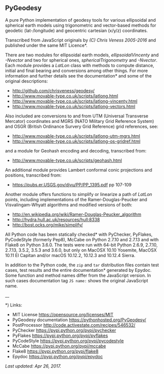 ## PyGeodesy

A pure Python implementation of geodesy tools for various ellipsoidal
and spherical earth models using trigonometric and vector-based methods
for geodetic (lat-/longitude) and geocentric cartesian (x/y/z) coordinates.

Transcribed from JavaScript originals by _(C) Chris Veness 2005-2016_
and published under the same MIT Licence*.

There are two modules for ellipsoidal earth models, _ellipsoidalVincenty_
and _-Nvector_ and two for spherical ones, _sphericalTrigonometry_ and
_-Nvector_.  Each module provides a _LatLon_ class with methods to compute
distance, initial and final bearing and conversions among other things.
For more information and further details see the documentation* and some
of the original descriptions:

- <http://github.com/chrisveness/geodesy/>
- <http://www.movable-type.co.uk/scripts/latlong.html>
- <http://www.movable-type.co.uk/scripts/latlong-vincenty.html>
- <http://www.movable-type.co.uk/scripts/latlong-vectors.html>

Also included are conversions to and from UTM (Universal Transverse Mercator)
coordinates and MGRS (NATO Military Grid Reference System) and OSGR (British
Ordinance Survery Grid Reference) grid references, see:

- <http://www.movable-type.co.uk/scripts/latlong-utm-mgrs.html>
- <http://www.movable-type.co.uk/scripts/latlong-os-gridref.html>

and a module for Geohash encoding and decoding, transcribed from:

- <http://www.movable-type.co.uk/scripts/geohash.html>

An additional module provides Lambert conformal conic projections
and positions, transcribed from:

- <https://pubs.er.USGS.gov/djvu/PP/PP_1395.pdf> pp 107-109

Another module offers functions to simplify or linearize a path of
_LatLon_ points, including implementations of the Ramer-Douglas-Peucker
and Visvalingam-Whyatt algorithms and modified versions of both:

- <http://en.wikipedia.org/wiki/Ramer-Douglas-Peucker_algorithm>
- <http://hydra.hull.ac.uk/resources/hull:8338>
- <http://bost.ocks.org/mike/simplify/>

All Python code has been statically checked* with PyChecker, PyFlakes,
PyCodeStyle (formerly Pep8), McCabe on Python 2.7.10 and 2.7.13
and with Flake8 on Python 3.6.0.  The tests were run with 64-bit
Python 2.6.9, 2.7.10, 2.7.13, 3.5.2, 3.5.3 and 3.6.0, but only on
MacOSX 10.10 Yosemite, MacOSX 10.11 El Capitan and/or macOS 10.12.2,
10.12.3 and 10.12.4 Sierra.

In addition to the Python code, the ```zip``` and ```tar``` distribution
files contain test cases, test results and the entire documentation*
generated by Epydoc.  Some function and method names differ from the
JavaScript version.  In such cases documentation tag ```JS name:``` shows
the original JavaScript name.

__

*) Links:
 - MIT License <https://opensource.org/licenses/MIT>
 - PyGeodesy documentation <https://pythonhosted.org/PyGeodesy/>
 - PostProcessor <http://code.activestate.com/recipes/546532/>
 - PyChecker <https://pypi.python.org/pypi/pychecker>
 - PyFlakes <https://pypi.python.org/pypi/pyflakes>
 - PyCodeStyle <https://pypi.python.org/pypi/pycodestyle>
 - McCabe <https://pypi.python.org/pypi/mccabe>
 - Flake8 <https://pypi.python.org/pypi/flake8>
 - Epydoc <https://pypi.python.org/pypi/epydoc>

_Last updated: Apr 26, 2017._
